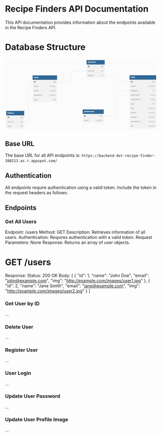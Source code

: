 # Recipe Finders API Documentation

This API documentation provides information about the endpoints available in the Recipe Finders API.

# Database Structure
![alt text](Database-Structure.png "Title")

## Base URL

The base URL for all API endpoints is: `https://backend-dot-recipe-finder-388213.as.r.appspot.com/`

## Authentication

All endpoints require authentication using a valid token. Include the token in the request headers as follows:


## Endpoints

### Get All Users
Endpoint: /users
Method: GET
Description: Retrieves information of all users.
Authentication: Requires authentication with a valid token.
Request Parameters: None
Response: Returns an array of user objects.

# GET /users
Response:
Status: 200 OK
Body:
[
  {
    "id": 1,
    "name": "John Doe",
    "email": "john@example.com",
    "img": "http://example.com/images/user1.jpg"
  },
  {
    "id": 2,
    "name": "Jane Smith",
    "email": "jane@example.com",
    "img": "http://example.com/images/user2.jpg"
  }
]


### Get User by ID

...

### Delete User

...

### Register User

...

### User Login

...

### Update User Password

...

### Update User Profile Image

...


